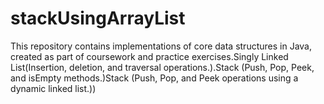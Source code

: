 # stackUsingArrayList
This repository contains implementations of core data structures in Java, created as part of coursework and practice exercises.Singly Linked List(Insertion, deletion, and traversal operations.).Stack (Push, Pop, Peek, and isEmpty methods.)Stack (Push, Pop, and Peek operations using a dynamic linked list.))
